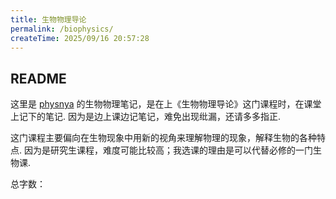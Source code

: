 ```yaml
---
title: 生物物理导论
permalink: /biophysics/
createTime: 2025/09/16 20:57:28
---
```


## README

这里是 [physnya](/) 的生物物理笔记，是在上《生物物理导论》这门课程时，在课堂上记下的笔记. 因为是边上课边记笔记，难免出现纰漏，还请多多指正.

这门课程主要偏向在生物现象中用新的视角来理解物理的现象，解释生物的各种特点. 因为是研究生课程，难度可能比较高；我选课的理由是可以代替必修的一门生物课.

总字数：<WordCount type="biophysics" />